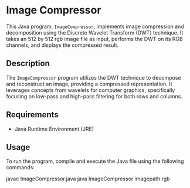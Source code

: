 # Image Compressor

This Java program, `ImageCompressor`, implements image compression and decomposition using the Discrete Wavelet Transform (DWT) technique. It takes an 512 by 512 rgb image file as input, performs the DWT on its RGB channels, and displays the compressed result.

## Description

The `ImageCompressor` program utilizes the DWT technique to decompose and reconstruct an image, providing a compressed representation. It leverages concepts from wavelets for computer graphics, specifically focusing on low-pass and high-pass filtering for both rows and columns.

## Requirements

- Java Runtime Environment (JRE)

## Usage

To run the program, compile and execute the Java file using the following commands:

javac ImageCompressor.java
java ImageCompressor imagepath.rgb
